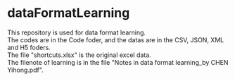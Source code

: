 # dataFormatLearning  
This repository is used for data format learning.  
The codes are in the Code foder, and the datas are in the CSV, JSON, XML and H5 foders.  
The file "shortcuts.xlsx" is the original excel data.  
The filenote of learning is in the file "Notes in data format learning_by CHEN Yihong.pdf".  
